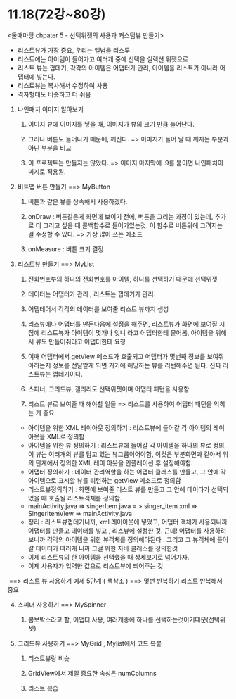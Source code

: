 # 11.18(72강~80강) 

<둘때마당 chpater 5 - 선택위젯의 사용과 커스텀뷰 만들기>  

- 리스트뷰가 가장 중요, 우리는 앨범을 리스투
- 리스트에는 아이템이 들어가고 여러개 중에 선택을 실렉션 위젯으로
- 리스트 뷰는 껍데기, 각각의  아이템은 어댑터가 관리, 아이템을 리스트가 아니라 어댑터에 넣는다.
- 리스트뷰는 복사해서 수정하여 사용
- 격자형태도 비슷하고 더 쉬움



1. 나인패치 이미지 알아보기

   1) 이미지 뷰에 이미지를 넣을 때, 이미지가 뷰의 크기 만큼 늘어난다. 

   2) 그러나 버튼도 늘어나기 때문에, 깨진다. => 이미지가 늘어 날 때 깨지는 부분과 아닌 부분을 비교

   3) 이 프로젝트는 만들지는 않았다. => 이미지 마지막에 .9를 붙이면 나인패치이미지로 적용됨.



2. 비트맵 버튼 만들기 ==> MyButton

   1) 버튼과 같은 뷰를 상속해서 사용하겠다.

   2) onDraw : 버튼같은게 화면에 보이기 전에, 버튼을 그리는 과정이 있는데, 추가로 더 그리고 싶을 때 콜백함수로 들어가있는것. 이 함수로 버튼위에 그려지는 걸 수정할 수 있다. => 가장 많이 쓰는 메소드 

   3) onMeasure : 버튼 크기 결정 

3. 리스트뷰 만들기 ==> MyList

   1) 전화번호부의 하나의 전화번호를 아이템, 하나를 선택하기 때문에 선택위젯

   2) 데이터는 어댑터가 관리 , 리스트는 껍데기가 관리.

   3) 어댑테어서 각각의 데이터를 보여줄 리스트 뷰까지 생성

   4) 리스뷰에다 어댑터를 만든다음에 설정을 해주면, 리스트뷰가 화면에 보여질 시점에 리스트뷰가 아이템이 몇개나 잇니 라고 어댑터한테 물어봄, 아이템을 위해서 뷰도 만들어줘라고 어댑터한테 요청

   5) 이때 어댑터에서 getView 메소드가 호출되고 어댑터가 몇번째 정보를 보여줘아하는지 정보를 전달받게 되면 거기에 해당하는 뷰를 리턴해주면 된다. 진짜 리스트뷰는 껍데기이다. 	 

   6) 스피너, 그리드뷰, 갤러리도 선택위젯이며 어댑터 패턴을 사용함

   7) 리스트 뷰로 보여줄 때 해야할 일들 => 리스트를 사용하여 어댑터 패턴을 익히는 게 중요

   - 아이템을 위한 XML 레이아웃 정의하기 : 리스트뷰에 들어갈 각 아이템의 레이아웃을 XML로 정의함
   - 아이템을 위한 뷰 정의하기 : 리스트뷰에 들어갈 각 아이템을 하나의 뷰로 정의, 이 뷰는 여러개의 뷰를 담고 있는 뷰그릅이어야함, 이것은 부분화면과 같아서 위의 단계에서 정의한 XML 레이 아웃을 인플레이션 후 설정해야함.
   - 어댑터 정의하기 : 데이터 관리역할을 하는 어댑터 클래스를 만들고, 그 안에 각 아이템으로 표시할 뷰를 리턴하는 getView 메소드로 정의함
   - 리스트뷰정의하기 : 화면에 보여줄 리스트 뷰를 만들고 그 안에 데이타가 선택되었을 때 호출될 리스트객체를 정의함.
   - mainActivity.java => singerItem.java = > singer_item.xml => SingerItemView => mainActivity.java
   - 정리 :  리스트뷰껍데기니까,  xml 레이아웃에 넣었고,  어댑터 객체가 사용되니까 어댑터를 만들고 데이터를 넣고 , 리스뷰에 설정한 것. 근데! 어댑터를 사용하려 보니까 각각의 아이템을 위한 뷰객체를  정의해야된다 . 그리고 그 뷰객체에 들어갈 데이터가 여러개 니까 그걸 위한 자바 클래스를 정의한것
   - 이제 리스트뷰의 한 아이템을 선택했을 때 상세보기로 넘어가자.
   - 이제 사용자가 입력한 값으로 리스트뷰에 띄어주는 것

​          ==> 리스트 뷰 사용하기 예제 5단계 ( 책참조 ) ==> 몇번 반복하기 리스트 반복해서 중요





4. 스피너 사용하기 ==> MySpinner

   1) 콤보박스라고 함, 어댑터 사용, 여러개중에 하나를 선택하는것이기때문(선택위젯)



5. 그리드뷰 사용하기 ==> MyGrid , Mylist에서 코드 복붙

   1) 리스트뷰랑 비슷 

   2) GridView에서 제일 중요한 속성은 numColumns

   3) 리스트 복습 

   ​

​        